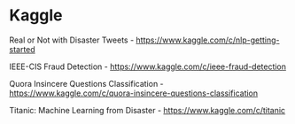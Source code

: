 # Kaggle

Real or Not with Disaster Tweets - https://www.kaggle.com/c/nlp-getting-started

IEEE-CIS Fraud Detection - https://www.kaggle.com/c/ieee-fraud-detection

Quora Insincere Questions Classification - https://www.kaggle.com/c/quora-insincere-questions-classification

Titanic: Machine Learning from Disaster - https://www.kaggle.com/c/titanic
